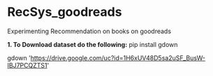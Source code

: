 # RecSys_goodreads
Experimenting Recommendation on books on goodreads

**1. To Download dataset do the following:**
pip install gdown

gdown 'https://drive.google.com/uc?id=1H6xUV48D5sa2uSF_BusW-IBJ7PCQZTS1'
